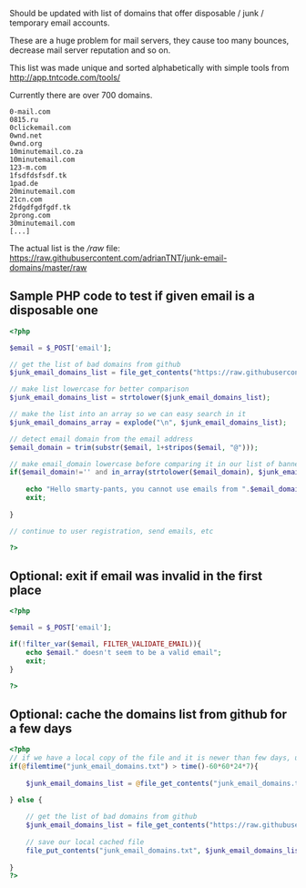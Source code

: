 Should be updated with list of domains that offer disposable / junk / temporary email accounts. 

These are a huge problem for mail servers, they cause too many bounces, decrease mail server reputation and so on.

This list was made unique and sorted alphabetically with simple tools from http://app.tntcode.com/tools/ 

Currently there are over 700 domains.
```
0-mail.com
0815.ru
0clickemail.com
0wnd.net
0wnd.org
10minutemail.co.za
10minutemail.com
123-m.com
1fsdfdsfsdf.tk
1pad.de
20minutemail.com
21cn.com
2fdgdfgdfgdf.tk
2prong.com
30minutemail.com
[...]
```
The actual list is the */raw* file: https://raw.githubusercontent.com/adrianTNT/junk-email-domains/master/raw

## Sample PHP code to test if given email is a disposable one

```php
<?php 

$email = $_POST['email'];

// get the list of bad domains from github
$junk_email_domains_list = file_get_contents("https://raw.githubusercontent.com/adrianTNT/junk-email-domains/master/raw");

// make list lowercase for better comparison
$junk_email_domains_list = strtolower($junk_email_domains_list);

// make the list into an array so we can easy search in it
$junk_email_domains_array = explode("\n", $junk_email_domains_list);

// detect email domain from the email address
$email_domain = trim(substr($email, 1+stripos($email, "@")));

// make email_domain lowercase before comparing it in our list of banned emails
if($email_domain!='' and in_array(strtolower($email_domain), $junk_email_domains_array)){
	
	echo "Hello smarty-pants, you cannot use emails from ".$email_domain;
	exit;
	
}

// continue to user registration, send emails, etc

?>
```


## Optional: exit if email was invalid in the first place

```php
<?php

$email = $_POST['email'];

if(!filter_var($email, FILTER_VALIDATE_EMAIL)){
	echo $email." doesn't seem to be a valid email";
	exit;
}

?>
```

## Optional: cache the domains list from github for a few days

```php
<?php 
// if we have a local copy of the file and it is newer than few days, use that one
if(@filemtime("junk_email_domains.txt") > time()-60*60*24*7){
	
	$junk_email_domains_list = @file_get_contents("junk_email_domains.txt");

} else {
	
	// get the list of bad domains from github
	$junk_email_domains_list = file_get_contents("https://raw.githubusercontent.com/adrianTNT/junk-email-domains/master/raw");
	
	// save our local cached file
	file_put_contents("junk_email_domains.txt", $junk_email_domains_list);
	
}
?>
```
